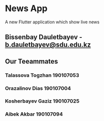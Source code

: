 # News App

A new Flutter application which show live news
 
## Bissenbay Dauletbayev - b.dauletbayev@sdu.edu.kz
 
## Our Teeammates
### Talassova Togzhan 190107053
### Orazalinov Dias 190107004
### Kosherbayev Gaziz 190107025
### Aibek Akbar 190107094



